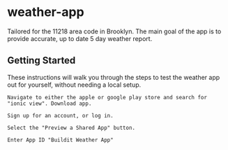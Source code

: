 # weather-app
Tailored for the 11218 area code in Brooklyn. The main goal of the app is to provide accurate, up to date 5 day weather report.   
## Getting Started
These instructions will walk you through the steps to test the weather app out for yourself, without needing a local setup. 
```
Navigate to either the apple or google play store and search for "ionic view". Download app.  
```
```
Sign up for an account, or log in.
```
```
Select the "Preview a Shared App" button.
```
```
Enter App ID "Buildit Weather App"
```
